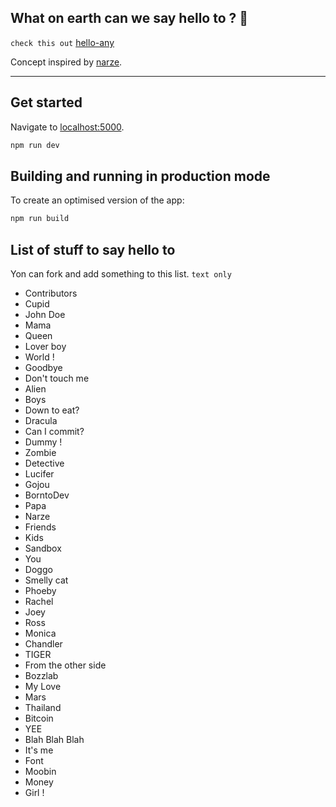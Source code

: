 ## What on earth can we say hello to ? 🤔
```check this out``` [hello-any](https://hello-any.vercel.app/)

Concept inspired by [narze](https://github.com/narze/DaiMai).

---

## Get started

Navigate to [localhost:5000](http://localhost:5000).

```bash
npm run dev
```

## Building and running in production mode

To create an optimised version of the app:

```bash
npm run build
```

## List of stuff to say hello to

Yon can fork and add something to this list. ```text only```

- Contributors
- Cupid
- John Doe
- Mama
- Queen
- Lover boy
- World !
- Goodbye
- Don't touch me
- Alien
- Boys
- Down to eat?
- Dracula
- Can I commit?
- Dummy !
- Zombie
- Detective
- Lucifer
- Gojou
- BorntoDev
- Papa
- Narze
- Friends
- Kids
- Sandbox
- You
- Doggo
- Smelly cat
- Phoeby
- Rachel
- Joey
- Ross
- Monica
- Chandler
- TIGER
- From the other side
- Bozzlab
- My Love
- Mars
- Thailand
- Bitcoin
- YEE
- Blah Blah Blah
- It's me
- Font
- Moobin
- Money
- Girl !
